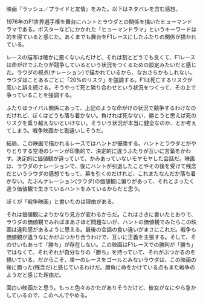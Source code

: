 映画『ラッシュ／プライドと友情』をみた。以下はネタバレを含む感想。

1976年のF1世界選手権を舞台にハントとラウダとの関係を描いたヒューマンドラマである。ポスターなどにかかれた「ヒューマンドラマ」というキーワードは的を得ていると感じた。あくまでも舞台をF1レースにしたふたりの関係が描かれている。

レースの描写は確かに悪くないんだけど、それは割とどうでも良くて、F1レースは命がけでふたりが競争しているという状況をつくるための設定みたいだと感じた。ラウダの視点(ナレーション)で描かれているから、なおさらかもしれない。ラウダはことあるごとに「20%のリスク」を強調する。F1は死亡するリスクが高いと訴え続ける。そうやって死と隣り合わせという状況をつくって、その上で争っていることを強調する。

ふたりはライバル関係にあって、上記のような命がけの状況で競争するわけなのだけれど、ぼくはどうも落ち着かない。負ければ死なない、勝とうと思えば死のリスクを乗り越えないといけない。そういう状況が本当に健全なのか、とか考えてしまう。戦争映画かと勘違いしそうだ。

結局、この映画で描かれるレースではハントが優勝する。ハントとラウダとがやりとりする空港のシーンが印象的で、決定的に違うふたりが互いに言葉をかわす。決定的に価値観が違っていて、かみあっていないモヤモヤした会話だ。映画は、ラウダのナレーションで、後にハントが引退したことやその後を受けて残念だというラウダの感想でもって、幕を引くのだけれど、これまたなんだか落ち着かない。たぶんナレーション(ラウダ)の価値観に偏りがあって、それとまったく違う価値観で生きているハントをみているからだと思う。

ぼくが「戦争映画」と書いたのは理由がある。

それは価値観によりかなり見方が変わるからだ。これはさきに書いたとおりで、ラウダの価値観でみればまあさほど問題ないが、ハントの価値観でみたらこの映画は違和感があるように思える。最後の会話の食い違いがまさにこれだ。戦争も価値観が違うなにかがぶつかり合うわけで、互いに正義を主張する。そして、そのせいもあって「勝ち」が存在しない。この映画はF1レースでの勝利が「勝ち」ではなくて、それぞれが自分なりの「勝ち」を持っていて、それがぶつかるのを描いている。だからこそ、単一のレースをゴールとみないラウダは、この映画の後に勝った(残念だ)と感じているわけだ。勝負に命をかけている点もまた戦争のようだと感じた理由だ。

面白い映画だと思う。もっと色々みかたがありそうだけど、彼女がなにやら急かしているので、このへんでやめる。
